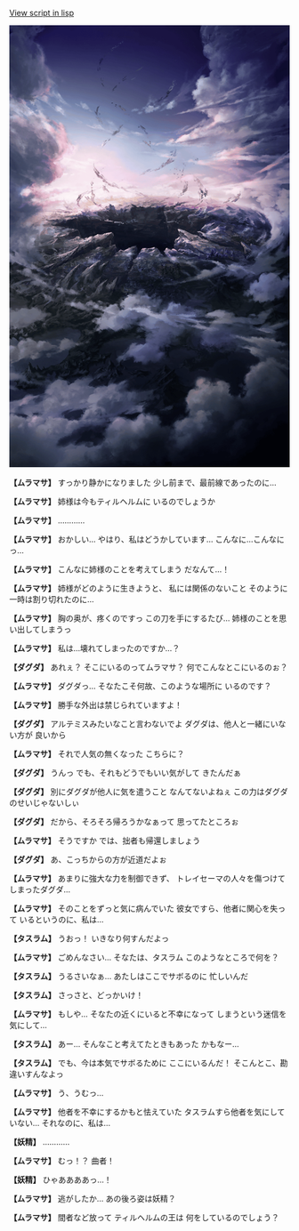 [View script in lisp](../scripts/110160340.txt)

![101_hole.png](../images/backgrounds/101_hole.png)

**【ムラマサ】**
すっかり静かになりました
少し前まで、最前線であったのに…

**【ムラマサ】**
姉様は今もティルヘルムに
いるのでしょうか

**【ムラマサ】**
…………

**【ムラマサ】**
おかしい…
やはり、私はどうかしています…
こんなに…こんなにっ…

**【ムラマサ】**
こんなに姉様のことを考えてしまう
だなんて…！

**【ムラマサ】**
姉様がどのように生きようと、
私には関係のないこと
そのように一時は割り切れたのに…

**【ムラマサ】**
胸の奥が、疼くのですっ
この刀を手にするたび…
姉様のことを思い出してしまうっ

**【ムラマサ】**
私は…壊れてしまったのですか…？

**【ダグダ】**
あれぇ？
そこにいるのってムラマサ？
何でこんなとこにいるのぉ？

**【ムラマサ】**
ダグダっ…
そなたこそ何故、このような場所に
いるのです？

**【ムラマサ】**
勝手な外出は禁じられていますよ！

**【ダグダ】**
アルテミスみたいなこと言わないでよ
ダグダは、他人と一緒にいない方が
良いから

**【ムラマサ】**
それで人気の無くなった
こちらに？

**【ダグダ】**
うんっ
でも、それもどうでもいい気がして
きたんだぁ

**【ダグダ】**
別にダグダが他人に気を遣うこと
なんてないよねぇ
この力はダグダのせいじゃないしぃ

**【ダグダ】**
だから、そろそろ帰ろうかなぁって
思ってたところぉ

**【ムラマサ】**
そうですか
では、拙者も帰還しましょう

**【ダグダ】**
あ、こっちからの方が近道だよぉ

**【ムラマサ】**
あまりに強大な力を制御できず、
トレイセーマの人々を傷つけて
しまったダグダ…

**【ムラマサ】**
そのことをずっと気に病んでいた
彼女ですら、他者に関心を失って
いるというのに、私は…

**【タスラム】**
うおっ！
いきなり何すんだよっ

**【ムラマサ】**
ごめんなさい…
そなたは、タスラム
このようなところで何を？

**【タスラム】**
うるさいなぁ…
あたしはここでサボるのに
忙しいんだ

**【タスラム】**
さっさと、どっかいけ！

**【ムラマサ】**
もしや…
そなたの近くにいると不幸になって
しまうという迷信を気にして…

**【タスラム】**
あー…
そんなこと考えてたときもあった
かもなー…

**【タスラム】**
でも、今は本気でサボるために
ここにいるんだ！
そこんとこ、勘違いすんなよっ

**【ムラマサ】**
う、うむっ…

**【ムラマサ】**
他者を不幸にするかもと怯えていた
タスラムすら他者を気にしていない…
それなのに、私は…

**【妖精】**
…………

**【ムラマサ】**
むっ！？
曲者！

**【妖精】**
ひゃああああっ…！

**【ムラマサ】**
逃がしたか…
あの後ろ姿は妖精？

**【ムラマサ】**
間者など放って
ティルヘルムの王は
何をしているのでしょう？